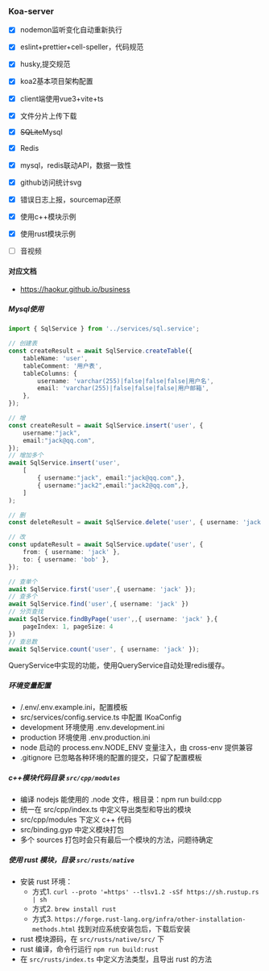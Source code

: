 ### Koa-server

- [x] nodemon监听变化自动重新执行
- [x] eslint+prettier+cell-speller，代码规范
- [x] husky,提交规范
- [x] koa2基本项目架构配置
- [x] client端使用vue3+vite+ts
- [x] 文件分片上传下载
- [x] ~~SQLite~~Mysql
- [x] Redis
- [x] mysql，redis联动API，数据一致性
- [x] github访问统计svg
- [x] 错误日志上报，sourcemap还原
- [x] 使用c++模块示例
- [x] 使用rust模块示例
- [ ] 音视频


#### 对应文档

- <a href="https://haokur.github.io/business" target="_blank">https://haokur.github.io/business</a>

##### Mysql使用

```typescript
import { SqlService } from '../services/sql.service';

// 创建表
const createResult = await SqlService.createTable({
    tableName: 'user',
    tableComment: '用户表',
    tableColumns: {
        username: 'varchar(255)|false|false|false|用户名',
        email: 'varchar(255)|false|false|false|用户邮箱',
    },
});

// 增
const createResult = await SqlService.insert('user', {
    username:"jack",
    email:"jack@qq.com",
});
// 增加多个
await SqlService.insert('user', 
    [
        { username:"jack", email:"jack@qq.com",},
        { username:"jack2",email:"jack2@qq.com",},
    ]
);

// 删
const deleteResult = await SqlService.delete('user', { username: 'jack' });

// 改
const updateResult = await SqlService.update('user', {
    from: { username: 'jack' },
    to: { username: 'bob' },
});

// 查单个
await SqlService.first('user',{ username: 'jack' });
// 查多个
await SqlService.find('user',{ username: 'jack' })
// 分页查找
await SqlService.findByPage('user',,{ username: 'jack' },{
    pageIndex: 1, pageSize: 4
})
// 查总数
await SqlService.count('user', { username: 'jack' });

```

QueryService中实现的功能，使用QueryService自动处理redis缓存。

##### 环境变量配置

- /.env/.env.example.ini，配置模板
- src/services/config.service.ts 中配置 IKoaConfig
- development 环境使用 .env.development.ini
- production 环境使用 .env.production.ini
- node 启动的 process.env.NODE_ENV 变量注入，由 cross-env 提供兼容
- .gitignore 已忽略各种环境的配置的提交，只留了配置模板

##### c++模块代码目录 `src/cpp/modules`

- 编译 nodejs 能使用的 .node 文件，根目录：npm run build:cpp
- 统一在 src/cpp/index.ts 中定义导出类型和导出的模块
- src/cpp/modules 下定义 c++ 代码
- src/binding.gyp 中定义模块打包
- 多个 sources 打包时会只有最后一个模块的方法，问题待确定

##### 使用 rust 模块，目录 `src/rusts/native`

- 安装 rust 环境：
    - 方式1. `curl --proto '=https' --tlsv1.2 -sSf https://sh.rustup.rs | sh`
    - 方式2. `brew install rust`
    - 方式3. `https://forge.rust-lang.org/infra/other-installation-methods.html` 找到对应系统安装包后，下载后安装
- rust 模块源码，在 `src/rusts/native/src/` 下
- rust 编译，命令行运行 `npm run build:rust`
- 在 `src/rusts/index.ts` 中定义方法类型，且导出 rust 的方法
